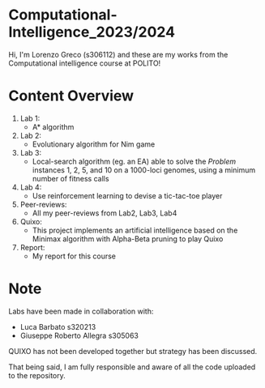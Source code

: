 # Computational-Intelligence_2023/2024
Hi, I'm Lorenzo Greco (s306112) and these are my works from the Computational intelligence course at POLITO!

# Content Overview
1. Lab 1:
    - A* algorithm
2. Lab 2:
    - Evolutionary algorithm for Nim game
3. Lab 3:
    - Local-search algorithm (eg. an EA) able to solve the *Problem* instances 1, 2, 5, and 10 on a 1000-loci genomes, using a minimum number of fitness calls
4. Lab 4:
    - Use reinforcement learning to devise a tic-tac-toe player
5. Peer-reviews:
    - All my peer-reviews from Lab2, Lab3, Lab4
6. Quixo:
    - This project implements an artificial intelligence based on the Minimax algorithm with Alpha-Beta pruning to play Quixo
7. Report:
    - My report for this course

# Note
Labs have been made in collaboration with:

- Luca Barbato s320213
- Giuseppe Roberto Allegra s305063

QUIXO has not been developed together but strategy has been discussed.

That being said, I am fully responsible and aware of all the code uploaded to the repository.
